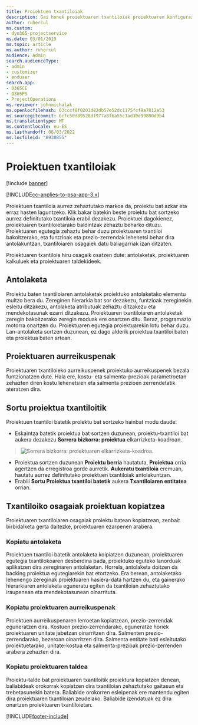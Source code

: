 ```yaml
---
title: Proiektuen txantiloiak
description: Gai honek proiektuaren txantiloiak proiektuaren konfigurazio bizkorra egiteko erabiltzeko moduari buruzko informazioa eskaintzen du.
author: ruhercul
ms.custom:
- dyn365-projectservice
ms.date: 03/01/2019
ms.topic: article
ms.author: ruhercul
audience: Admin
search.audienceType:
- admin
- customizer
- enduser
search.app:
- D365CE
- D365PS
- ProjectOperations
ms.reviewer: johnmichalak
ms.openlocfilehash: 03cccf8f0201d82db57e52dc1175fcf9a7812a53
ms.sourcegitcommit: 6cfc50d89528df977a8f6a55c1ad39d99800d9b4
ms.translationtype: MT
ms.contentlocale: eu-ES
ms.lasthandoff: 06/03/2022
ms.locfileid: "8930855"
---
```

# <a name="project-templates"></a>Proiektuen txantiloiak 

[!include [banner](../includes/psa-now-project-operations.md)]

[!INCLUDE[cc-applies-to-psa-app-3.x](../includes/cc-applies-to-psa-app-3x.md)]

Proiektuen txantiloia aurrez zehaztutako markoa da, proiektu bat azkar eta erraz hasten laguntzeko. Klik bakar batekin beste proiektu bat sortzeko aurrez definitutako txantiloia erabil dezakezu. Proiektuei dagokienez, proiektuaren txantiloietarako baldintzak zehaztu beharko dituzu. Proiektuaren egutegia zehaztu behar duzu proiektuaren txantiloi bakoitzerako, eta funtzioak eta prezio-zerrendak lehenetsi behar dira antolakuntzan, txantiloiaren osagaiek datu baliagarriak izan ditzaten.

Proiektuaren txantiloia hiru osagaik osatzen dute: antolaketak, proiektuaren kalkuluek eta proiektuaren taldekideek.

## <a name="schedule"></a>Antolaketa

Proiektu baten txantiloiaren antolaketak proiektuko antolaketako elementu multzo bera du. Zereginen hierarkia bat sor dezakezu, funtzioak zereginekin esleitu ditzakezu, antolaketa atributuak zehaztu ditzakezu eta mendekotasunak ezarri ditzakezu. Proiektuaren txantiloiaren antolaketak zeregin bakoitzerako zeregin moduak ere onartzen ditu. Beraz, programazio motorra onartzen du. Proiektuaren egutegia proiektuarekin lotu behar duzu. Lan-antolaketa sortzen duzunean, ez dago alderik proiektua txantiloi baten eta proiektua baten artean.

## <a name="project-estimates"></a>Proiektuaren aurreikuspenak

Proiektuaren txantiloieko aurreikuspenek proiektuko aurreikuspenek bezala funtzionatzen dute. Hala ere, kostu- eta salmenta-prezioak parametroetan zehazten diren kostu lehenetsien eta salmenta prezioen zerrendetatik ateratzen dira.

## <a name="creating-a-project-from-a-template"></a>Sortu proiektua txantiloitik
 
Proiektuen txantiloi batetik proiektu bat sortzeko hainbat modu daude:

- Eskaintza batetik proiektua bat sortzen duzunean, proiektu-txantiloi bat aukera dezakezu **Sorrera bizkorra: proiektua** elkarrizketa-koadroan.

> ![Sorrera bizkorra: proiektuaren elkarrizketa-koadroa.](media/project-11.png)

- Proiektua sortzen duzunean **Proiektu berria** hautatuta, **Proiektua** orria agertzen da erregistroa gorde aurretik. **Aukeratu txantiloia** eremuan, hautatu aurrez definitutako proiektuen txantiloiak antolakuntzan.
- Erabili **Sortu Proiektua txantiloi batetik** aukera **Txantiloiaren entitatea** orrian.

## <a name="copying-components-of-template-to-project"></a>Txantiloiko osagaiak proiektuan kopiatzea

Proiektuaren txantiloiaren osagaiak proiektu batean kopiatzean, zenbait birbidalketa gerta daitezke, proiektuaren ezarpenen arabera.

### <a name="copying-the-schedule"></a>Kopiatu antolaketa

Proiektuen txantiloi batetik antolaketa koipiatzen duzunean, proiektuaren egutegia txantilokoaren desberdina bada, proiektuko eguteko lanorduak aplikatzen dira zereginaren antolaketan. Horrela, antolaketa doitzen da backing proiektua egutegiarekin bat etortzeko. Era berean, antolaketako lehenengo zereginak proiektuaren hasiera-data hartzen du, eta gainerako hierarkiaren antolaketa eguneratu egiten da txantiloian zehaztutako iraupenean eta mendekotasunean oinarrituta. 

### <a name="copying-project-estimates"></a>Kopiatu proiektuaren aurreikuspenak 

Proiektuen aurreikuspenaren lerroetan kopiatzean, prezio-zerrendak eguneratzen dira. Kostuen prezio-zerrendarako, eguneratze horiek proiektuaren unitate jabetzan oinarritzen dira. Salmenten prezio-zerrendarako, bezeroan oinarritzen dira. Salmenta entitate bati esleitutako proiektuetarako, unitate-kostua eta salmenta-prezioak prezio-zerrenden arabera zehazten dira.

### <a name="copying-a-project-team"></a>Kopiatu proiektuaren taldea

Proiektu-talde bat proiektuaren txantiloitik proiektura kopiatzen denean, baliabideak orokorrak kopiatzen dira txantiloian zehaztutako gaitasun eta trebetasunekin batera. Baliabide orokorren esleipenak ere mantendu egiten dira proiektuaren txantiloian zeudelako. Baliabide izendatuak ez dira onartzen proiektuaren txantiloietan.


[!INCLUDE[footer-include](../includes/footer-banner.md)]
